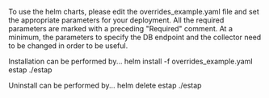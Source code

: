 To use the helm charts, please edit the overrides_example.yaml file and
set the appropriate parameters for your deployment.  All the required
parameters are marked with a preceding "Required" comment.  At a minimum,
the parameters to specify the DB endpoint and the collector need to be
changed in order to be useful.

Installation can be performed by...
helm install -f overrides_example.yaml estap ./estap

Uninstall can be performed by...
helm delete estap ./estap
